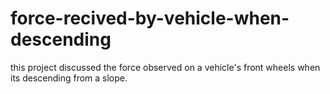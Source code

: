# force-recived-by-vehicle-when-descending
this project discussed the force observed on a vehicle's front wheels when its descending from a slope.
